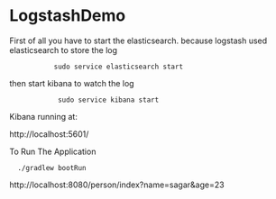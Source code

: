 # LogstashDemo

First of all you have to start the elasticsearch. because logstash  used elasticsearch to store the log
 
               sudo service elasticsearch start
then start kibana  to watch the log

                sudo service kibana start
       
Kibana running at:


http://localhost:5601/


To Run The Application

      ./gradlew bootRun


http://localhost:8080/person/index?name=sagar&age=23




